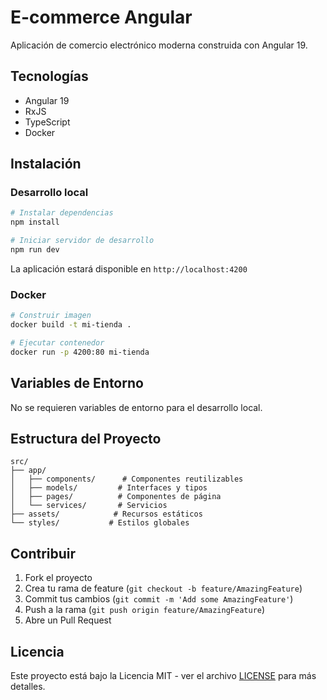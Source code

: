 # E-commerce Angular

Aplicación de comercio electrónico moderna construida con Angular 19.


## Tecnologías

- Angular 19
- RxJS
- TypeScript
- Docker

## Instalación

### Desarrollo local

```bash
# Instalar dependencias
npm install

# Iniciar servidor de desarrollo
npm run dev
```

La aplicación estará disponible en `http://localhost:4200`

### Docker

```bash
# Construir imagen
docker build -t mi-tienda .

# Ejecutar contenedor
docker run -p 4200:80 mi-tienda
```

## Variables de Entorno

No se requieren variables de entorno para el desarrollo local.

## Estructura del Proyecto

```
src/
├── app/
│   ├── components/      # Componentes reutilizables
│   ├── models/         # Interfaces y tipos
│   ├── pages/          # Componentes de página
│   └── services/       # Servicios
├── assets/            # Recursos estáticos
└── styles/           # Estilos globales
```

## Contribuir

1. Fork el proyecto
2. Crea tu rama de feature (`git checkout -b feature/AmazingFeature`)
3. Commit tus cambios (`git commit -m 'Add some AmazingFeature'`)
4. Push a la rama (`git push origin feature/AmazingFeature`)
5. Abre un Pull Request

## Licencia

Este proyecto está bajo la Licencia MIT - ver el archivo [LICENSE](LICENSE) para más detalles.

